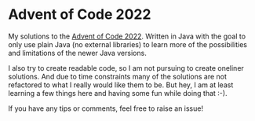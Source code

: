 # Advent of Code 2022

My solutions to the [Advent of Code 2022](https://adventofcode.com/). Written in Java with the goal to only use plain
Java (no external libraries) to learn more of the possibilities and limitations of the newer Java versions.

I also try to create readable code, so I am not pursuing to create oneliner solutions. And due to time constraints
many of the solutions are not refactored to what I really would like them to be. But hey, I am at least learning
a few things here and having some fun while doing that :-).

If you have any tips or comments, feel free to raise an issue!